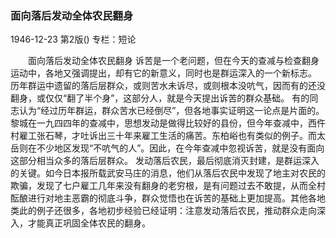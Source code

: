 ### 面向落后发动全体农民翻身

1946-12-23
第2版()
专栏：短论

　　面向落后发动全体农民翻身
    诉苦是一个老问题，但在今天的查减与检查翻身运动中，各地又强调提出，却有它的新意义，同时也是群运深入的一个新标志。
    历年群运中遗留的落后层群众，或则苦水未诉尽，或则根本没吭气，因而有的还没翻身，或仅仅“翻了半个身”，这部分人，就是今天提出诉苦的群众基础。
    有的同志认为“经过历年群运，群众苦水已经倒尽”，但各地事实证明这一论点是片面的。黎城在一九四四年的查减中，思想发动是做得比较好的县份，但今年查减中，西仵村雇工张石琴，才吐诉出三十年来雇工生活的痛苦。东柏峪也有类似的例子。而太岳则在不少地区发现“不吭气的人”。因此，在今年查减中忽视诉苦，就是没有面向这部分相当众多的落后层群众。
    发动落后农民，最后彻底消灭封建，是群运深入的关键。如今日本报所载武安马庄的消息，他们从落后农民中发现了地主对农民的欺骗，发现了七户雇工几年来没有翻身的老穷根，是有问题过去不敢提，从而全村酝酿进行对地主恶霸的彻底斗争，群众觉悟也在诉苦的基础上更加提高。其他各地类此的例子还很多，各地初步经验已经证明：注意发动落后农民，推动群众走向深入，才能真正巩固全体农民的翻身。

